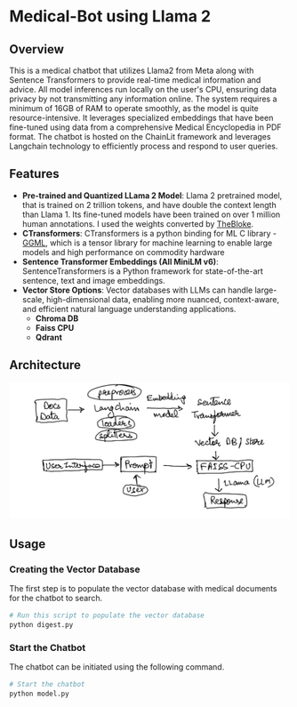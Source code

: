 # Medical-Bot using Llama 2

## Overview

This is a medical chatbot that utilizes Llama2 from Meta along with Sentence Transformers to provide real-time medical information and advice. All model inferences run locally on the user's CPU, ensuring data privacy by not transmitting any information online. The system requires a minimum of 16GB of RAM to operate smoothly, as the model is quite resource-intensive. It leverages specialized embeddings that have been fine-tuned using data from a comprehensive Medical Encyclopedia in PDF format. The chatbot is hosted on the ChainLit framework and leverages Langchain technology to efficiently process and respond to user queries.

## Features

- **Pre-trained and Quantized LLama 2 Model**: Llama 2 pretrained model, that is trained on 2 trillion tokens, and have double the context length than Llama 1. Its fine-tuned models have been trained on over 1 million human annotations. I used the weights converted by [TheBloke](https://huggingface.co/TheBloke).
- **CTransformers**: CTransformers is a python binding for ML C library - [GGML](https://github.com/ggerganov/ggml), which is a tensor library for machine learning to enable large models and high performance on commodity hardware
- **Sentence Transformer Embeddings (All MiniLM v6)**: SentenceTransformers is a Python framework for state-of-the-art sentence, text and image embeddings.
- **Vector Store Options**: Vector databases with LLMs can handle large-scale, high-dimensional data, enabling more nuanced, context-aware, and efficient natural language understanding applications.
    - **Chroma DB**
    - **Faiss CPU**
    - **Qdrant**

## Architecture

![chatbot architecture](architecture.png)

## Usage

### Creating the Vector Database

The first step is to populate the vector database with medical documents for the chatbot to search.

```bash
# Run this script to populate the vector database
python digest.py
```

### Start the Chatbot

The chatbot can be initiated using the following command.

```bash
# Start the chatbot
python model.py
```

